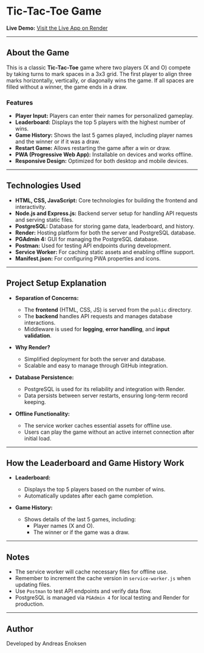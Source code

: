 # Tic-Tac-Toe Game

**Live Demo:** [Visit the Live App on Render](https://demo25-main.onrender.com)

---

## About the Game

This is a classic **Tic-Tac-Toe** game where two players (X and O) compete by taking turns to mark spaces in a 3x3 grid. The first player to align three marks horizontally, vertically, or diagonally wins the game. If all spaces are filled without a winner, the game ends in a draw.

### Features
- **Player Input:** Players can enter their names for personalized gameplay.
- **Leaderboard:** Displays the top 5 players with the highest number of wins.
- **Game History:** Shows the last 5 games played, including player names and the winner or if it was a draw.
- **Restart Game:** Allows restarting the game after a win or draw.
- **PWA (Progressive Web App):** Installable on devices and works offline.
- **Responsive Design:** Optimized for both desktop and mobile devices.

---

## Technologies Used

- **HTML, CSS, JavaScript:** Core technologies for building the frontend and interactivity.
- **Node.js and Express.js:** Backend server setup for handling API requests and serving static files.
- **PostgreSQL:** Database for storing game data, leaderboard, and history.
- **Render:** Hosting platform for both the server and PostgreSQL database.
- **PGAdmin 4:** GUI for managing the PostgreSQL database.
- **Postman:** Used for testing API endpoints during development.
- **Service Worker:** For caching static assets and enabling offline support.
- **Manifest.json:** For configuring PWA properties and icons.

---

## Project Setup Explanation

- **Separation of Concerns:**
  - The **frontend** (HTML, CSS, JS) is served from the `public` directory.
  - The **backend** handles API requests and manages database interactions.
  - Middleware is used for **logging**, **error handling**, and **input validation**.

- **Why Render?**
  - Simplified deployment for both the server and database.
  - Scalable and easy to manage through GitHub integration.

- **Database Persistence:**
  - PostgreSQL is used for its reliability and integration with Render.
  - Data persists between server restarts, ensuring long-term record keeping.

- **Offline Functionality:**
  - The service worker caches essential assets for offline use.
  - Users can play the game without an active internet connection after initial load.

---

## How the Leaderboard and Game History Work

- **Leaderboard:**
  - Displays the top 5 players based on the number of wins.
  - Automatically updates after each game completion.

- **Game History:**
  - Shows details of the last 5 games, including:
    - Player names (X and O).
    - The winner or if the game was a draw.

---

## Notes

- The service worker will cache necessary files for offline use.
- Remember to increment the cache version in `service-worker.js` when updating files.
- Use `Postman` to test API endpoints and verify data flow.
- PostgreSQL is managed via `PGAdmin 4` for local testing and Render for production.

---

## Author
Developed by Andreas Enoksen
